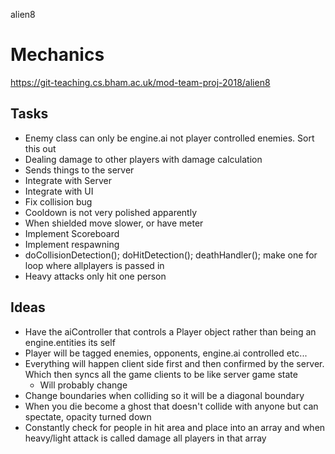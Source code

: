 alien8

# Mechanics

https://git-teaching.cs.bham.ac.uk/mod-team-proj-2018/alien8

## Tasks
- Enemy class can only be engine.ai not player controlled enemies. Sort this out 
- Dealing damage to other players with damage calculation
- Sends things to the server
- Integrate with Server
- Integrate with UI
- Fix collision bug
- Cooldown is not very polished apparently
- When shielded move slower, or have meter
- Implement Scoreboard
- Implement respawning
- doCollisionDetection(); doHitDetection(); deathHandler(); make one for loop where allplayers is passed in
- Heavy attacks only hit one person




## Ideas
- Have the aiController that controls a Player object rather than being an engine.entities its self
- Player will be tagged enemies, opponents, engine.ai controlled etc...
- Everything will happen client side first and then confirmed by the server. Which then syncs all the game clients to be like server game state
    - Will probably change
- Change boundaries when colliding so it will be a diagonal boundary
- When you die become a ghost that doesn't collide with anyone but can spectate, opacity turned down
- Constantly check for people in hit area and place into an array and when heavy/light attack is called damage all players in that array


